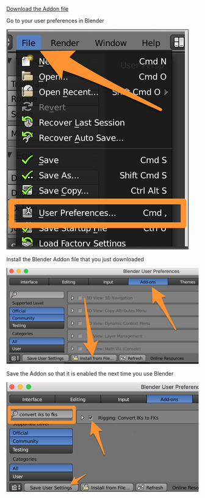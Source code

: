 [Download the Addon file](https://github.com/chinedufn/blender-iks-to-fks/releases/download/1.2.0/convert-ik-to-fk.py)

Go to your user preferences in Blender

![user preferences](screenshots/user-preferences.png)

Install the Blender Addon file that you just downloaded

![install addon](screenshots/install-addon.png)

Save the Addon so that it is enabled the next time you use Blender

![save settings](screenshots/save-settings.png)
